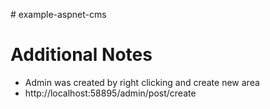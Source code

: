 ﻿﻿# example-aspnet-cms

# Additional Notes #
- Admin was created by right clicking and create new area
- http://localhost:58895/admin/post/create
